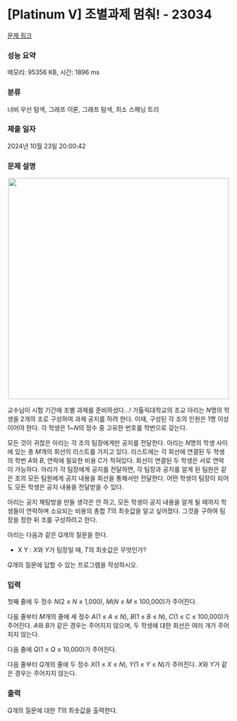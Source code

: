 # [Platinum V] 조별과제 멈춰! - 23034 

[문제 링크](https://www.acmicpc.net/problem/23034) 

### 성능 요약

메모리: 95356 KB, 시간: 1896 ms

### 분류

너비 우선 탐색, 그래프 이론, 그래프 탐색, 최소 스패닝 트리

### 제출 일자

2024년 10월 23일 20:00:42

### 문제 설명

<p style="text-align: center;"><img alt="" src="https://upload.acmicpc.net/2949c980-da11-4575-8cd9-39b0372e783e/-/preview/" style="height: 500px; width: 500px;"></p>

<p>교수님이 시험 기간에 조별 과제를 준비하셨다...! 가톨릭대학교의 조교 아리는 <em>N</em>명의 학생을 2개의 조로 구성하여 과제 공지를 하려 한다. 이때, 구성된 각 조의 인원은 1명 이상이어야 한다. 각 학생은 1~<em>N</em>의 정수 중 고유한 번호를 학번으로 갖는다.</p>

<p>모든 것이 귀찮은 아리는 각 조의 팀장에게만 공지를 전달한다. 아리는 <em>N</em>명의 학생 사이에 있는 총 <em>M</em>개의 회선의 리스트를 가지고 있다. 리스트에는 각 회선에 연결된 두 학생의 학번 <em>A</em>와 <em>B</em>, 연락에 필요한 비용 <em>C</em>가 적혀있다. 회선이 연결된 두 학생은 서로 연락이 가능하다. 아리가 각 팀장에게 공지를 전달하면, 각 팀장과 공지를 알게 된 팀원은 같은 조의 모든 팀원에게 공지 내용을 회선을 통해서만 전달한다. 어떤 학생이 팀장이 되어도 모든 학생은 공지 내용을 전달받을 수 있다.</p>

<p>아리는 공지 채팅방을 만들 생각은 안 하고, 모든 학생이 공지 내용을 알게 될 때까지 학생들이 연락하며 소요되는 비용의 총합 <em>T</em>의 최솟값을 알고 싶어졌다. 그것을 구하여 팀장을 정한 뒤 조를 구성하려고 한다.</p>

<p>아리는 다음과 같은<em> Q</em>개의 질문을 한다.</p>

<ul>
	<li>X Y : <em>X</em>와 <em>Y</em>가 팀장일 때, <em>T</em>의 최솟값은 무엇인가?</li>
</ul>

<p><em>Q</em>개의 질문에 답할 수 있는 프로그램을 작성하시오.</p>

### 입력 

 <p>첫째 줄에 두 정수 <em>N</em>(2 ≤ <em>N</em> ≤ 1,000), <em>M</em>(<em>N</em> ≤ <em>M</em> ≤ 100,000)가 주어진다.</p>

<p>다음 줄부터 <em>M</em>개의 줄에 세 정수 <em>A</em>(1 ≤ <em>A</em> ≤ <em>N</em>), <em>B</em>(1 ≤ <em>B</em> ≤ <em>N</em>), <em>C</em>(1 ≤ <em>C</em> ≤ 100,000)가 주어진다. <em>A</em>와 <em>B</em>가 같은 경우는 주어지지 않으며, 두 학생에 대한 회선은 여러 개가 주어지지 않는다.</p>

<p>다음 줄에 <em>Q</em>(1 ≤ <em>Q</em> ≤ 10,000)가 주어진다.</p>

<p>다음 줄부터 <em>Q</em>개의 줄에 두 정수 <em>X</em>(1 ≤ <em>X</em> ≤ <em>N</em>), <em>Y(</em>1 ≤ <em>Y</em> ≤ <em>N</em>)가 주어진다. <em>X</em>와 <em>Y</em>가 같은 경우는 주어지지 않는다.</p>

### 출력 

 <p><em>Q</em>개의 질문에 대한 <em>T</em>의 최솟값을 출력한다.</p>

